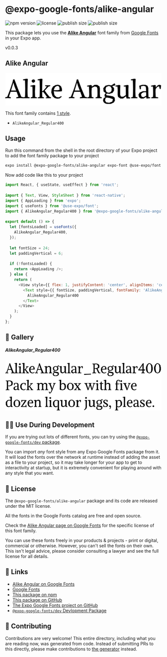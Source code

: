 # @expo-google-fonts/alike-angular

![npm version](https://flat.badgen.net/npm/v/@expo-google-fonts/alike-angular)
![license](https://flat.badgen.net/github/license/expo/google-fonts)
![publish size](https://flat.badgen.net/packagephobia/install/@expo-google-fonts/alike-angular)
![publish size](https://flat.badgen.net/packagephobia/publish/@expo-google-fonts/alike-angular)

This package lets you use the [**Alike Angular**](https://fonts.google.com/specimen/Alike+Angular) font family from [Google Fonts](https://fonts.google.com/) in your Expo app.

v0.0.3

## Alike Angular

![Alike Angular](./font-family.png)

This font family contains [1 style](#-gallery).

- `AlikeAngular_Regular400`

## Usage

Run this command from the shell in the root directory of your Expo project to add the font family package to your project
```sh
expo install @expo-google-fonts/alike-angular expo-font @use-expo/font
```

Now add code like this to your project
```js
import React, { useState, useEffect } from 'react';

import { Text, View, StyleSheet } from 'react-native';
import { AppLoading } from 'expo';
import { useFonts } from '@use-expo/font';
import { AlikeAngular_Regular400 } from '@expo-google-fonts/alike-angular';

export default () => {
  let [fontsLoaded] = useFonts({
    AlikeAngular_Regular400,
  });

  let fontSize = 24;
  let paddingVertical = 6;

  if (!fontsLoaded) {
    return <AppLoading />;
  } else {
    return (
      <View style={{ flex: 1, justifyContent: 'center', alignItems: 'center' }}>
        <Text style={{ fontSize, paddingVertical, fontFamily: 'AlikeAngular_Regular400' }}>
          AlikeAngular_Regular400
        </Text>
      </View>
    );
  }
};

```

## 🔡 Gallery

##### AlikeAngular_Regular400
![AlikeAngular_Regular400](./0ae146a31a48840c579bbeefc31597a7c9b385c626ef8387ad461aeea8432452.ttf.png)


## 👩‍💻 Use During Development

If you are trying out lots of different fonts, you can try using the [`@expo-google-fonts/dev` package](https://github.com/expo/google-fonts/tree/master/font-packages/dev#readme).

You can import *any* font style from any Expo Google Fonts package from it. It will load the fonts
over the network at runtime instead of adding the asset as a file to your project, so it may take longer
for your app to get to interactivity at startup, but it is extremely convenient
for playing around with any style that you want.

## 📖 License

The `@expo-google-fonts/alike-angular` package and its code are released under the MIT license.

All the fonts in the Google Fonts catalog are free and open source.

Check the [Alike Angular page on Google Fonts](https://fonts.google.com/specimen/Alike+Angular) for the specific license of this font family.

You can use these fonts freely in your products & projects - print or digital, commercial or otherwise. However, you can't sell the fonts on their own. This isn't legal advice, please consider consulting a lawyer and see the full license for all details.

## 🔗 Links

- [Alike Angular on Google Fonts](https://fonts.google.com/specimen/Alike+Angular)
- [Google Fonts](https://fonts.google.com/)
- [This package on npm](https://www.npmjs.com/package/@expo-google-fonts/alike-angular)
- [This package on GitHub](https://github.com/expo/google-fonts/tree/master/font-packages/alike-angular)
- [The Expo Google Fonts project on GitHub](https://github.com/expo/google-fonts)
- [`@expo-google-fonts/dev` Devlopment Package](https://github.com/expo/google-fonts/tree/master/font-packages/dev)


## 🤝 Contributing

Contributions are very welcome! This entire directory, including what you are reading now, was generated from code. Instead of submitting PRs to this directly, please make contributions to [the generator](https://github.com/expo/google-fonts/tree/master/packages/generator) instead.
